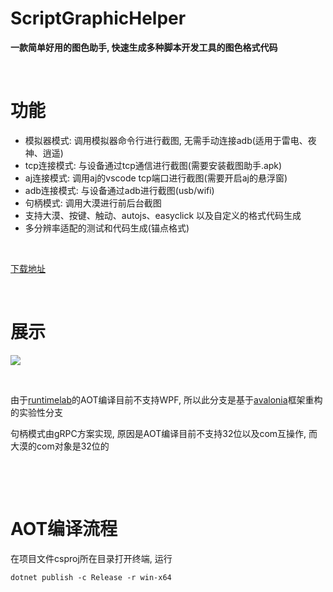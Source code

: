 # ScriptGraphicHelper

**一款简单好用的图色助手,  快速生成多种脚本开发工具的图色格式代码**

&nbsp;

# 功能

- 模拟器模式: 调用模拟器命令行进行截图, 无需手动连接adb(适用于雷电、夜神、逍遥)
- tcp连接模式: 与设备通过tcp通信进行截图(需要安装截图助手.apk)
- aj连接模式: 调用aj的vscode tcp端口进行截图(需要开启aj的悬浮窗)
- adb连接模式: 与设备通过adb进行截图(usb/wifi)
- 句柄模式: 调用大漠进行前后台截图
- 支持大漠、按键、触动、autojs、easyclick 以及自定义的格式代码生成
- 多分辨率适配的测试和代码生成(锚点格式)

&nbsp;

[下载地址](https://gitee.com/yiszza/ScriptGraphicHelper/releases)

&nbsp;

# 展示



![](screenshot/record.gif)


&nbsp;

由于[runtimelab](https://github.com/dotnet/runtimelab/tree/feature/NativeAOT)的AOT编译目前不支持WPF, 所以此分支是基于[avalonia](https://github.com/AvaloniaUI/Avalonia)框架重构的实验性分支

句柄模式由gRPC方案实现, 原因是AOT编译目前不支持32位以及com互操作, 而大漠的com对象是32位的

&nbsp;

&nbsp;

# AOT编译流程



在项目文件csproj所在目录打开终端, 运行

`dotnet publish -c Release -r win-x64`

